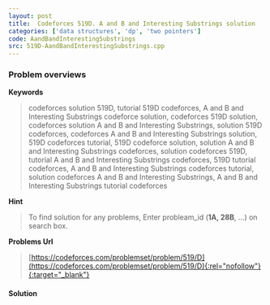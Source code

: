 ```yaml
---
layout: post
title:  Codeforces 519D. A and B and Interesting Substrings solution
categories: ['data structures', 'dp', 'two pointers']
code: AandBandInterestingSubstrings
src: 519D-AandBandInterestingSubstrings.cpp
---
```

### **Problem overviews**

**Keywords**
> codeforces solution 519D, tutorial 519D codeforces, A and B and Interesting Substrings codeforce solution, codeforces 519D solution, codeforces solution A and B and Interesting Substrings, solution 519D codeforces, codeforces A and B and Interesting Substrings solution, 519D codeforces tutorial, 519D codeforce solution, solution A and B and Interesting Substrings codeforces, solution codeforces 519D, tutorial A and B and Interesting Substrings codeforces, 519D tutorial codeforces, A and B and Interesting Substrings codeforces tutorial, solution codeforces A and B and Interesting Substrings, A and B and Interesting Substrings tutorial codeforces

**Hint**
> To find solution for any problems, Enter probleam_id (**1A, 28B**, ...) on search box. 

**Problems Url**
> [https://codeforces.com/problemset/problem/519/D](https://codeforces.com/problemset/problem/519/D){:rel="nofollow"}{:target="_blank"}

#### **Solution**



